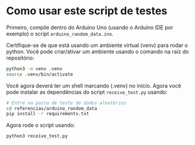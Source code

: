 # Como usar este script de testes

Primeiro, compile dentro do Arduino Uno (usando o Arduino IDE por exemplo) o script `arduino_random_data.ino`.

Certifique-se de que está usando um ambiente virtual (venv) para rodar o python. Você pode criar/ativar um ambiente usando o comando na raíz do repositório:

```bash
python3 -m venv .venv
source .venv/bin/activate
```

Você agora deverá ter um shell marcando (.venv) no início.
Agora você pode instalar as dependências do script `receive_test.py` usando:

```bash
# Entre na pasta de teste de dados aleatórios 
cd referencias/arduino_random_data
pip install -r requirements.txt
```

Agora rode o script usando:

```bash
python3 receive_test.py
```
